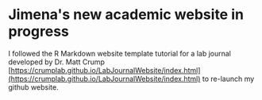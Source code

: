 # Jimena's new academic website in progress
I followed the R Markdown website template tutorial for a lab journal developed by
Dr. Matt Crump [https://crumplab.github.io/LabJournalWebsite/index.html](https://crumplab.github.io/LabJournalWebsite/index.html) to re-launch my github website.




